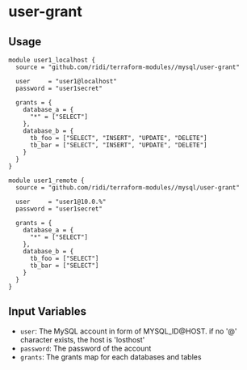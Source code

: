 # user-grant

## Usage
```hcl
module user1_localhost {
  source = "github.com/ridi/terraform-modules//mysql/user-grant"

  user     = "user1@localhost"
  password = "user1secret"
  
  grants = {
    database_a = {
      "*" = ["SELECT"]
    },
    database_b = {
      tb_foo = ["SELECT", "INSERT", "UPDATE", "DELETE"]
      tb_bar = ["SELECT", "INSERT", "UPDATE", "DELETE"]
    }
  }
}

module user1_remote {
  source = "github.com/ridi/terraform-modules//mysql/user-grant"
  
  user     = "user1@10.0.%"
  password = "user1secret"
  
  grants = {
    database_a = {
      "*" = ["SELECT"]
    },
    database_b = {
      tb_foo = ["SELECT"]
      tb_bar = ["SELECT"]
    }
  }
}
```
## Input Variables
- `user`: The MySQL account in form of MYSQL_ID@HOST. if no '@' character exists, the host is 'losthost'
- `password`: The password of the account
- `grants`: The grants map for each databases and tables
